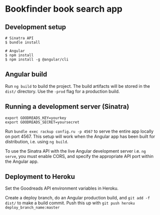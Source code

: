 # Bookfinder book search app

## Development setup

```shell
# Sinatra API
$ bundle install

# Angular
$ npm install
$ npm install -g @angular/cli
```

## Angular build

Run `ng build` to build the project. The build artifacts will be stored in the `dist/` directory. Use the `-prod` flag
for a production build.

## Running a development server (Sinatra)

```shell
export GOODREADS_KEY=yourkey
export GOODREADS_SECRET=yoursecret
```

Run `bundle exec rackup config.ru -p 4567` to serve the entire app locally on port 4567. This setup will work when the
Angular app has been built for distribution, i.e. using `ng build`.

To use the Sinatra API with the live Angular development server i.e. `ng serve`, you must enable CORS, and specify the
appropriate API port within the Angular app.

## Deployment to Heroku

Set the Goodreads API environment variables in Heroku.

Create a deploy branch, do an Angular production build, and `git add -f dist/` to make a build commit. Push this up with
`git push heroku deploy_branch_name:master`
